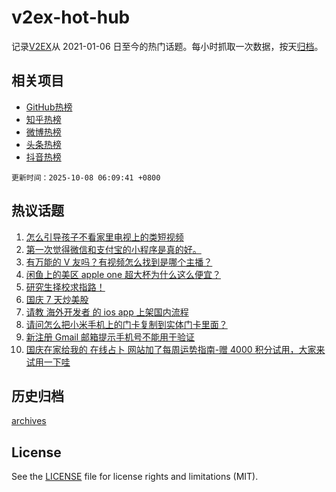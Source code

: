 # v2ex-hot-hub

 记录[V2EX](https://www.v2ex.com/)从 2021-01-06 日至今的热门话题。每小时抓取一次数据，按天[归档](archives)。
 
 ## 相关项目

- [GitHub热榜](https://github.com/lonnyzhang423/github-hot-hub)
- [知乎热榜](https://github.com/lonnyzhang423/zhihu-hot-hub)
- [微博热榜](https://github.com/lonnyzhang423/weibo-hot-hub)
- [头条热榜](https://github.com/lonnyzhang423/toutiao-hot-hub)
- [抖音热榜](https://github.com/lonnyzhang423/douyin-hot-hub)


 `更新时间：2025-10-08 06:09:41 +0800`

## 热议话题

1. [怎么引导孩子不看家里电视上的类短视频](https://www.v2ex.com/t/1163618)
1. [第一次觉得微信和支付宝的小程序是真的好。](https://www.v2ex.com/t/1163616)
1. [有万能的 V 友吗？有视频怎么找到是哪个主播？](https://www.v2ex.com/t/1163636)
1. [闲鱼上的美区 apple one 超大杯为什么这么便宜？](https://www.v2ex.com/t/1163598)
1. [研究生择校求指路！](https://www.v2ex.com/t/1163574)
1. [国庆 7 天炒美股](https://www.v2ex.com/t/1163624)
1. [请教 海外开发者 的 ios app 上架国内流程](https://www.v2ex.com/t/1163580)
1. [请问怎么把小米手机上的门卡复制到实体门卡里面？](https://www.v2ex.com/t/1163587)
1. [新注册 Gmail 邮箱提示手机号不能用于验证](https://www.v2ex.com/t/1163607)
1. [国庆在家给我的 在线占卜 网站加了每周运势指南-赠 4000 积分试用，大家来试用一下哇](https://www.v2ex.com/t/1163613)

## 历史归档

[archives](archives)

## License

See the [LICENSE](LICENSE) file for license rights and limitations (MIT).
